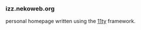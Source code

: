### izz.nekoweb.org
personal homepage written using the [11ty](https://www.11ty.dev) framework.<br>
